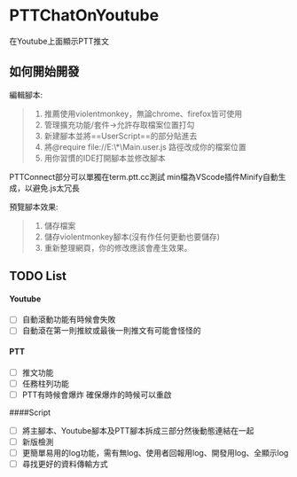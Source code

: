 # PTTChatOnYoutube
在Youtube上面顯示PTT推文

## 如何開始開發
編輯腳本:
>1. 推薦使用violentmonkey，無論chrome、firefox皆可使用
>2. 管理擴充功能/套件->允許存取檔案位置打勾
>3. 新建腳本並將\=\=UserScript\=\=的部分貼進去
>4. 將@require file://E:\\*\Main.user.js 路徑改成你的檔案位置
>5. 用你習慣的IDE打開腳本並修改腳本

PTTConnect部分可以單獨在term.ptt.cc測試
min檔為VScode插件Minify自動生成，以避免.js太冗長

預覽腳本效果:
>1. 儲存檔案
>2. 儲存violentmonkey腳本(沒有作任何更動也要儲存)
>3. 重新整理網頁，你的修改應該會產生效果。

## TODO List
#### Youtube
- [ ] 自動滾動功能有時候會失敗
- [ ] 自動滾在第一則推紋或最後一則推文有可能會怪怪的

#### PTT
- [ ] 推文功能
- [ ] 任務柱列功能
- [ ] PTT有時候會爆炸 確保爆炸的時候可以重啟

####Script
- [ ] 將主腳本、Youtube腳本及PTT腳本拆成三部分然後動態連結在一起
- [ ] 新版檢測
- [ ] 更簡單易用的log功能，需有無log、使用者回報用log、開發用log、全顯示log
- [ ] 尋找更好的資料傳輸方式
